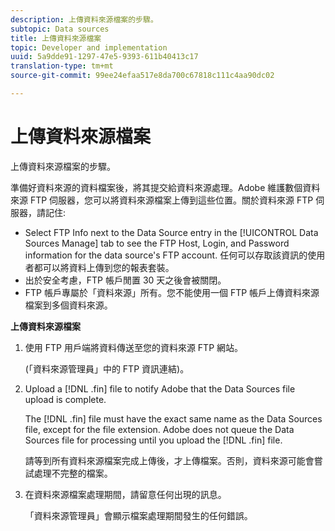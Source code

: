 ```yaml
---
description: 上傳資料來源檔案的步驟。
subtopic: Data sources
title: 上傳資料來源檔案
topic: Developer and implementation
uuid: 5a9dde91-1297-47e5-9393-611b40413c17
translation-type: tm+mt
source-git-commit: 99ee24efaa517e8da700c67818c111c4aa90dc02

---
```



# 上傳資料來源檔案

上傳資料來源檔案的步驟。

準備好資料來源的資料檔案後，將其提交給資料來源處理。Adobe 維護數個資料來源 FTP 伺服器，您可以將資料來源檔案上傳到這些位置。關於資料來源 FTP 伺服器，請記住:

* Select FTP Info next to the Data Source entry in the [!UICONTROL Data Sources Manage] tab to see the FTP Host, Login, and Password information for the data source's FTP account. 任何可以存取該資訊的使用者都可以將資料上傳到您的報表套裝。
* 出於安全考慮，FTP 帳戶閒置 30 天之後會被關閉。
* FTP 帳戶專屬於「資料來源」所有。您不能使用一個 FTP 帳戶上傳資料來源檔案到多個資料來源。

**上傳資料來源檔案**

1. 使用 FTP 用戶端將資料傳送至您的資料來源 FTP 網站。

   (「資料來源管理員」中的 FTP 資訊連結)。

1. Upload a [!DNL .fin] file to notify Adobe that the Data Sources file upload is complete.

   The [!DNL .fin] file must have the exact same name as the Data Sources file, except for the file extension. Adobe does not queue the Data Sources file for processing until you upload the [!DNL .fin] file.

   請等到所有資料來源檔案完成上傳後，才上傳檔案。否則，資料來源可能會嘗試處理不完整的檔案。
1. 在資料來源檔案處理期間，請留意任何出現的訊息。

   「資料來源管理員」會顯示檔案處理期間發生的任何錯誤。

